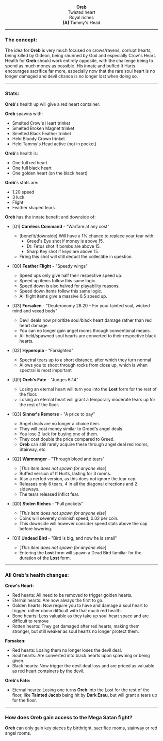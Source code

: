 <p style="text-align: center;">
  <b>Oreb</b>
  <br>
  Twisted heart
  <br>
  Royal riches
  <br>
  <b>[A]</b> Tammy's Head
</p>

-----


### The concept:

The idea for **Oreb** is very much focused on crows/ravens, corrupt hearts, being killed by Gideon, being shunned by God and especially Crow's Heart.
Health for **Oreb** should work entirely opposite, with the challenge being to spend as much money as possible.
His innate and buffed It Hurts encourages sacrifice far more, especially now that the rare soul heart is no longer damaged and devil chance is no longer lost when doing so.

-----

### Stats:

**Oreb**'s health up will give a red heart container.

**Oreb** spawns with:
- Smelted Crow's Heart trinket
- Smelted Broken Magnet trinket
- Smelted Black Feather trinket
- Held Bloody Crown trinket
- Held Tammy's Head active (not in pocket)

**Oreb**'s health is:
- One full red heart
- One full black heart
- One golden heart (on the black heart)

**Oreb**'s stats are:
- 1.20 speed
- 3 luck
- Flight
- Feather shaped tears

**Oreb** has the innate benefit and downside of:
- [Q1] **Careless Command** - "Warfare at any cost"
  - (benefit/downside) Will have a 1% chance to replace your tear with:
    - Greed's Eye shot if money is above 15.
    - Dr. Fetus shot if bombs are above 15.
    - Sharp Key shot if keys are above 15.
  - Firing this shot will still deduct the collectibe in question.
- [Q0] **Feather Flight** - "Speedy wings"
  - Speed ups only give half their respective speed up.
  - Speed up items follow this same logic.
  - Speed down is also halved for playability reasons.
  - Speed down items follow this same logic.
  - All flight items give a massive 0.5 speed up.
- [Q3] **Forsaken** - "Deuteronomy 28:20 - For your tainted soul, wicked mind and vexed body"
  - Devil deals now prioritize soul/black heart damage rather than red heart damage.
  - You can no longer gain angel rooms through conventional means.
  - All held/spawned soul hearts are converted to their respective black hearts.
- [Q2] **Hyperopia** - "Farsighted"
  - Spectral tears up to a short distance, after which they turn normal
  - Allows you to shoot through rocks from close up, which is when spectral is most important
- [Q0] **Oreb's Fate** - "Judges 6:14"
  - Losing an eternal heart will turn you into the **Lost** form for the rest of the floor.
  - Losing an eternal heart will grant a temporary moderate tears up for the rest of the floor.
- [Q3] **Sinner's Remorse** - "A price to pay"
  - Angel deals are no longer a choice item.
  - They will cost money similar to Greed's angel deals.
  - You lose 2 luck for buying one of them.
  - They cost double the price compared to Greed.
  - **Oreb** can still rarely acquire these through angel deal red rooms, Stairway, etc.


- [Q2] **Warmonger** - "Through blood and tears"
  - [*This item does not spawn for anyone else*]
  - Buffed version of It Hurts, lasting for 3 rooms.
  - Also a nerfed version, as this does not ignore the tear cap.
  - Releases only 6 tears, 4 in all the diagonal directions and 2 sideways.
  - The tears released inflict fear.
- [Q0] **Stolen Riches** - "Full pockets"
  - [*This item does not spawn for anyone else*]
  - Coins will severely diminish speed, 0.02 per coin.
  - This downside will however consider speed stats above the cap before lowering.
- [Q1] **Undead Bird** - "Bird is big, and now he is small"
  - [*This item does not spawn for anyone else*]
  - Entering the **Lost** form will spawn a Dead Bird familiar for the duration of the **Lost** form.

-----

### All Oreb's health changes:

**Crow's Heart:**
- Red hearts: All need to be removed to trigger golden hearts.
- Eternal hearts: Are now always the first to go.
- Golden hearts: Now require you to have and damage a soul heart to trigger, rather damn difficult with that much red health.
- Bone hearts: Less valuable as they take up soul heart space and are difficult to remove
- Rotten hearts: They get damaged after red hearts, making them stronger, but still weaker as soul hearts no longer protect them.

**Forsaken:**
- Red hearts: Losing them no longer loses the devil deal.
- Soul hearts: Are converted into black hearts upon spawning or being given.
- Black hearts: Now trigger the devil deal loss and are priced as valuable as red heart containers by the devil.

**Oreb's Fate:**
- Eternal hearts: Losing one turns **Oreb** into the Lost for the rest of the floor, like **Tainted Jacob** being hit by **Dark Esau**, but will grant a tears up for the floor.

---

### How does Oreb gain access to the Mega Satan fight?

**Oreb** can only gain key pieces by birthright, sacrifice rooms, stairway or red angel rooms.
